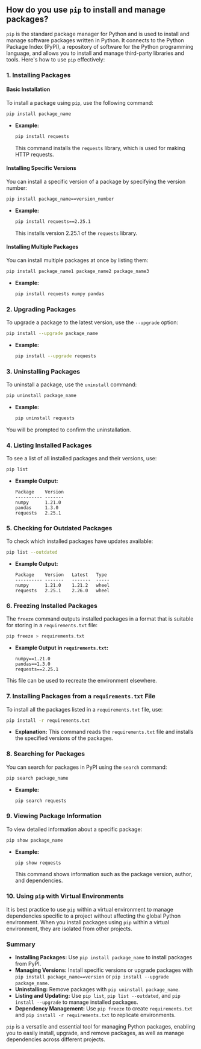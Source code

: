 ## How do you use `pip` to install and manage packages?


`pip` is the standard package manager for Python and is used to install and manage software packages written in Python. It connects to the Python Package Index (PyPI), a repository of software for the Python programming language, and allows you to install and manage third-party libraries and tools. Here's how to use `pip` effectively:

### 1. **Installing Packages**

#### **Basic Installation**

To install a package using `pip`, use the following command:

```bash
pip install package_name
```

- **Example:**
  ```bash
  pip install requests
  ```
  This command installs the `requests` library, which is used for making HTTP requests.

#### **Installing Specific Versions**

You can install a specific version of a package by specifying the version number:

```bash
pip install package_name==version_number
```

- **Example:**
  ```bash
  pip install requests==2.25.1
  ```
  This installs version 2.25.1 of the `requests` library.

#### **Installing Multiple Packages**

You can install multiple packages at once by listing them:

```bash
pip install package_name1 package_name2 package_name3
```

- **Example:**
  ```bash
  pip install requests numpy pandas
  ```

### 2. **Upgrading Packages**

To upgrade a package to the latest version, use the `--upgrade` option:

```bash
pip install --upgrade package_name
```

- **Example:**
  ```bash
  pip install --upgrade requests
  ```

### 3. **Uninstalling Packages**

To uninstall a package, use the `uninstall` command:

```bash
pip uninstall package_name
```

- **Example:**
  ```bash
  pip uninstall requests
  ```

You will be prompted to confirm the uninstallation.

### 4. **Listing Installed Packages**

To see a list of all installed packages and their versions, use:

```bash
pip list
```

- **Example Output:**
  ```
  Package    Version
  ---------- -------
  numpy      1.21.0
  pandas     1.3.0
  requests   2.25.1
  ```

### 5. **Checking for Outdated Packages**

To check which installed packages have updates available:

```bash
pip list --outdated
```

- **Example Output:**
  ```
  Package    Version   Latest   Type
  ---------- -------   -------  -----
  numpy      1.21.0    1.21.2   wheel
  requests   2.25.1    2.26.0   wheel
  ```

### 6. **Freezing Installed Packages**

The `freeze` command outputs installed packages in a format that is suitable for storing in a `requirements.txt` file:

```bash
pip freeze > requirements.txt
```

- **Example Output in `requirements.txt`:**
  ```
  numpy==1.21.0
  pandas==1.3.0
  requests==2.25.1
  ```

This file can be used to recreate the environment elsewhere.

### 7. **Installing Packages from a `requirements.txt` File**

To install all the packages listed in a `requirements.txt` file, use:

```bash
pip install -r requirements.txt
```

- **Explanation:** This command reads the `requirements.txt` file and installs the specified versions of the packages.

### 8. **Searching for Packages**

You can search for packages in PyPI using the `search` command:

```bash
pip search package_name
```

- **Example:**
  ```bash
  pip search requests
  ```

### 9. **Viewing Package Information**

To view detailed information about a specific package:

```bash
pip show package_name
```

- **Example:**
  ```bash
  pip show requests
  ```
  This command shows information such as the package version, author, and dependencies.

### 10. **Using `pip` with Virtual Environments**

It is best practice to use `pip` within a virtual environment to manage dependencies specific to a project without affecting the global Python environment. When you install packages using `pip` within a virtual environment, they are isolated from other projects.

### Summary

- **Installing Packages:** Use `pip install package_name` to install packages from PyPI.
- **Managing Versions:** Install specific versions or upgrade packages with `pip install package_name==version` or `pip install --upgrade package_name`.
- **Uninstalling:** Remove packages with `pip uninstall package_name`.
- **Listing and Updating:** Use `pip list`, `pip list --outdated`, and `pip install --upgrade` to manage installed packages.
- **Dependency Management:** Use `pip freeze` to create `requirements.txt` and `pip install -r requirements.txt` to replicate environments.

`pip` is a versatile and essential tool for managing Python packages, enabling you to easily install, upgrade, and remove packages, as well as manage dependencies across different projects.
